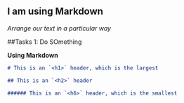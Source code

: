 ## I am using Markdown

_Arrange our text in a particular way_

##Tasks 1: Do SOmething

**Using Markdown**

```md
# This is an `<h1>` header, which is the largest

## This is an `<h2>` header

###### This is an `<h6>` header, which is the smallest
```


